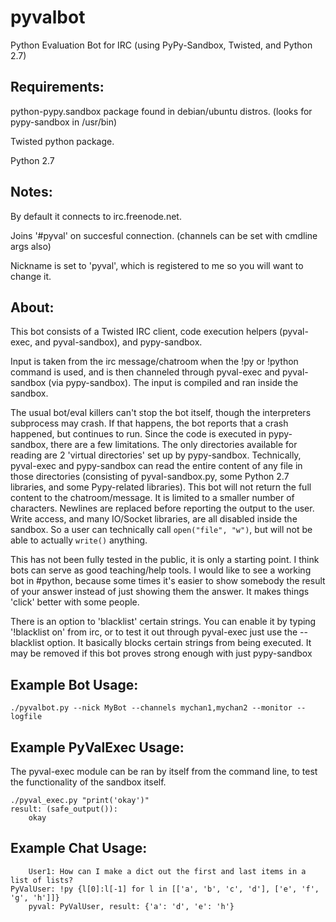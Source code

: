 pyvalbot
========

Python Evaluation Bot for IRC (using PyPy-Sandbox, Twisted, and Python 2.7) 

Requirements: 
-------------

python-pypy.sandbox package found in debian/ubuntu distros. (looks for pypy-sandbox in /usr/bin)

Twisted python package.

Python 2.7


Notes:
------

By default it connects to irc.freenode.net.

Joins '#pyval' on succesful connection. (channels can be set with cmdline args also)

Nickname is set to 'pyval', which is registered to me so you will want to change it.


About:
------

This bot consists of a Twisted IRC client, code execution helpers (pyval-exec, and pyval-sandbox), and pypy-sandbox.

Input is taken from the irc message/chatroom when the !py or !python command is used, and is then channeled through
pyval-exec and pyval-sandbox (via pypy-sandbox). The input is compiled and ran inside the sandbox.

The usual bot/eval killers can't stop the bot itself, though the interpreters subprocess may crash. If that happens,
the bot reports that a crash happened, but continues to run. Since the code is executed in pypy-sandbox, there are a few limitations. The only directories available for reading are 2 'virtual directories' set up by pypy-sandbox. Technically,
pyval-exec and pypy-sandbox can read the entire content of any file in those directories (consisting of pyval-sandbox.py, some Python 2.7 libraries, and some Pypy-related libraries). This bot will not return the full content to the chatroom/message. It is limited to a smaller number of characters. Newlines are replaced before reporting the output to the user. Write access, and many IO/Socket libraries, are all disabled inside the sandbox. So a user can technically call `open("file", "w")`, but will not be able to actually `write()` anything.

This has not been fully tested in the public, it is only a starting point. I think bots can serve as good teaching/help tools. I would like to see a working bot in #python, because some times it's easier to show somebody the result of your answer instead of just showing them the answer. It makes things 'click' better with some people.

There is an option to 'blacklist' certain strings. You can enable it by typing '!blacklist on' from irc, or to test it out through pyval-exec just use the --blacklist option. It basically blocks certain strings from being executed. It may be removed if this bot proves strong enough with just pypy-sandbox


Example Bot Usage:
------------------

    ./pyvalbot.py --nick MyBot --channels mychan1,mychan2 --monitor --logfile


Example PyValExec Usage:
------------------------

The pyval-exec module can be ran by itself from the command line, to test the functionality of the sandbox itself.

    ./pyval_exec.py "print('okay')"
    result: (safe_output()):
        okay
    

Example Chat Usage:
-------------------

        User1: How can I make a dict out the first and last items in a list of lists?
    PyValUser: !py {l[0]:l[-1] for l in [['a', 'b', 'c', 'd'], ['e', 'f', 'g', 'h']]}
        pyval: PyValUser, result: {'a': 'd', 'e': 'h'}




